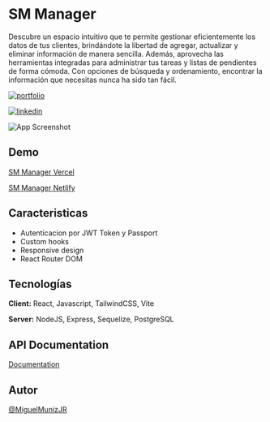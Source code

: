 
# SM Manager

Descubre un espacio intuitivo que te permite gestionar eficientemente los datos de tus clientes, brindándote la libertad de agregar, actualizar y eliminar información de manera sencilla. Además, aprovecha las herramientas integradas para administrar tus tareas y listas de pendientes de forma cómoda. Con opciones de búsqueda y ordenamiento, encontrar la información que necesitas nunca ha sido tan fácil.


[![portfolio](https://img.shields.io/badge/my_portfolio-000?style=for-the-badge&logo=ko-fi&logoColor=white)](https://portafolio-miguelmuniz.vercel.app/)

[![linkedin](https://img.shields.io/badge/linkedin-0A66C2?style=for-the-badge&logo=linkedin&logoColor=white)](https://www.linkedin.com/in/miguel-mu%C3%B1iz-ba%C3%B1uelos-3a8a3a240/)



![App Screenshot](https://i.postimg.cc/XNfY24xx/SM-Manager-cover.png)


## Demo

[SM Manager Vercel](https://crud-tailwindcss-react.vercel.app/)

[SM Manager Netlify](https://sparkly-lokum-ed7995.netlify.app/)


## Caracteristicas

- Autenticacion por JWT Token y Passport
- Custom hooks
- Responsive design
- React Router DOM


## Tecnologías

**Client:** React, Javascript, TailwindCSS, Vite

**Server:** NodeJS, Express, Sequelize, PostgreSQL


## API Documentation

[Documentation](https://crud-api-express.onrender.com/api/docs/)


## Autor


[@MiguelMunizJR](https://www.github.com/MiguelMunizJR)

